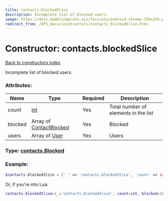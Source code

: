 ```yaml
---
title: contacts.blockedSlice
description: Incomplete list of blocked users.
image: https://docs.madelineproto.xyz/favicons/android-chrome-256x256.png
redirect_from: /API_docs/constructors/contacts_blockedSlice.html
---
```

# Constructor: contacts.blockedSlice  
[Back to constructors index](index.md)



Incomplete list of blocked users.

### Attributes:

| Name     |    Type       | Required | Description |
|----------|---------------|----------|-------------|
|count|[int](../types/int.md) | Yes|Total number of elements in the list|
|blocked|Array of [ContactBlocked](../types/ContactBlocked.md) | Yes|Blocked|
|users|Array of [User](../types/User.md) | Yes|Users|



### Type: [contacts.Blocked](../types/contacts.Blocked.md)


### Example:

```php
$contacts.blockedSlice = ['_' => 'contacts.blockedSlice', 'count' => int, 'blocked' => [ContactBlocked, ContactBlocked], 'users' => [User, User]];
```  


Or, if you're into Lua:

```lua
contacts.blockedSlice={_='contacts.blockedSlice', count=int, blocked={ContactBlocked}, users={User}}

```


